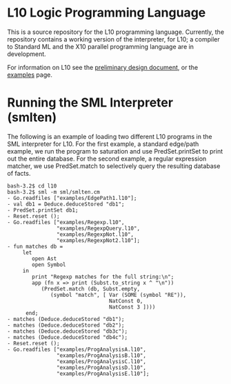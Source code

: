L10 Logic Programming Language
==============================

This is a source repository for the L10 programming language. Currently, the
repository contains a working version of the interpreter, for L10; a compiler 
to Standard ML and the X10 parallel programming language are in development.

For information on L10 see the 
[preliminary design document](http://robsimmons.bitbucket.org/l10/spec.html),
or the [examples](robsimmons.bitbucket.org/l10/examples.html) page.

Running the SML Interpreter (smlten)
====================================

The following is an example of loading two different L10 programs in the SML
interpreter for L10. For the first example, a standard edge/path example, we
run the program to saturation and use PredSet.printSet to print out the
entire database. For the second example, a regular expression matcher, we 
use PredSet.match to selectively query the resulting database of facts. 

    bash-3.2$ cd l10
    bash-3.2$ sml -m sml/smlten.cm   
    - Go.readfiles ["examples/EdgePath1.l10"];
    - val db1 = Deduce.deduceStored "db1";
    - PredSet.printSet db1;
    - Reset.reset ();
    - Go.readfiles ["examples/Regexp.l10", 
                    "examples/RegexpQuery.l10", 
                    "examples/RegexpNot.l10", 
                    "examples/RegexpNot2.l10"];
    - fun matches db = 
         let 
            open Ast
            open Symbol
         in 
            print "Regexp matches for the full string:\n";
            app (fn x => print (Subst.to_string x ^ "\n")) 
               (PredSet.match (db, Subst.empty,
                  (symbol "match", [ Var (SOME (symbol "RE")), 
                                     NatConst 0,
                                     NatConst 3 ])))
          end;
    - matches (Deduce.deduceStored "db1");
    - matches (Deduce.deduceStored "db2");
    - matches (Deduce.deduceStored "db3c");
    - matches (Deduce.deduceStored "db4c");
    - Reset.reset ();
    - Go.readfiles ["examples/ProgAnalysisA.l10", 
                    "examples/ProgAnalysisB.l10", 
                    "examples/ProgAnalysisC.l10", 
                    "examples/ProgAnalysisD.l10", 
                    "examples/ProgAnalysisE.l10"];
